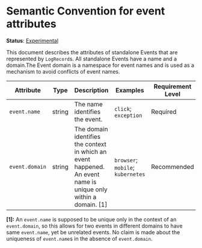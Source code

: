 # Semantic Convention for event attributes

**Status**: [Experimental](../../document-status.md)

This document describes the attributes of standalone Events that are represented
by `LogRecord`s. All standalone Events have a name and a domain.The Event domain
is a namespace for event names and is used as a mechanism to avoid conflicts of
event names.

<!-- semconv event -->
| Attribute  | Type | Description  | Examples  | Requirement Level |
|---|---|---|---|---|
| `event.name` | string | The name identifies the event. | `click`; `exception` | Required |
| `event.domain` | string | The domain identifies the context in which an event happened. An event name is unique only within a domain. [1] | `browser`; `mobile`; `kubernetes` | Recommended |

**[1]:** An `event.name` is supposed to be unique only in the context of an
`event.domain`, so this allows for two events in different domains to
have same `event.name`, yet be unrelated events. No claim is made
about the uniqueness of `event.name`s in the absence of `event.domain`.
<!-- endsemconv -->